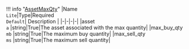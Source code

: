 !!! info "[AssetMaxQty](/../../schemas/asset_max_qty)"
    |Name<br>`Lite`|Type|Required<br>`Default`| Description |
    |-|-|-|-|
    |asset<br>`a` |string|True|The asset associated with the max quantity|
    |max_buy_qty<br>`mb` |string|True|The maximum buy quantity|
    |max_sell_qty<br>`ms` |string|True|The maximum sell quantity|
